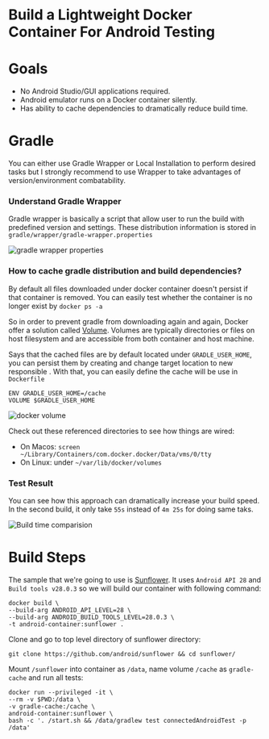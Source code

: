 # Build a Lightweight Docker Container For Android Testing

# Goals

* No Android Studio/GUI applications required.
* Android emulator runs on a Docker container silently.
* Has ability to cache dependencies to dramatically reduce build time.


# Gradle
You can either use Gradle Wrapper or Local Installation to perform desired tasks but I strongly recommend to use Wrapper to take advantages of version/environment combatability.

### Understand Gradle Wrapper
Gradle wrapper is basically a script that allow user to run the build with predefined version and settings. These distribution information is stored in `gradle/wrapper/gradle-wrapper.properties`

![gradle wrapper properties](https://github.com/fastphat/android-container/blob/master/images/gradle-wrapper.png?raw=true)

### How to cache gradle distribution and build dependencies?
By default all files downloaded under docker container doesn't persist if that container is removed. You can easily test whether the container is no longer exist by `docker ps -a`

So in order to prevent gradle from downloading again and again, Docker offer a solution called [Volume](https://docs.docker.com/storage/). Volumes are typically directories or files on host filesystem and are accessible from both container and host machine. 

Says that the cached files are by default located under `GRADLE_USER_HOME`, you can persist them by creating and change target location to new responsible . With that, you can easily define the cache will be use in `Dockerfile`

```
ENV GRADLE_USER_HOME=/cache
VOLUME $GRADLE_USER_HOME
```

![docker volume](https://github.com/fastphat/android-container/blob/master/images/docker-volume.png?raw=true)

Check out these referenced directories to see how things are wired:

- On Macos: `screen ~/Library/Containers/com.docker.docker/Data/vms/0/tty`
- On Linux: under `~/var/lib/docker/volumes`

### Test Result

You can see how this approach can dramatically increase your build speed. In the second build, it only take `55s` instead of `4m 25s` for doing same taks.

![Build time comparision](https://github.com/fastphat/android-container/blob/master/images/build-time.png?raw=true)


# Build Steps 

The sample that we're going to use is [Sunflower](https://github.com/android/sunflower). It uses `Android API 28` and `Build tools v28.0.3` so we will build our container with following command:

```shell
docker build \
--build-arg ANDROID_API_LEVEL=28 \
--build-arg ANDROID_BUILD_TOOLS_LEVEL=28.0.3 \
-t android-container:sunflower .
```

Clone and go to top level directory of sunflower directory:

```shell
git clone https://github.com/android/sunflower && cd sunflower/
```

Mount `/sunflower` into container as `/data`, name volume `/cache` as `gradle-cache` and run all tests:

```shell
docker run --privileged -it \
--rm -v $PWD:/data \
-v gradle-cache:/cache \
android-container:sunflower \
bash -c '. /start.sh && /data/gradlew test connectedAndroidTest -p /data'
```
